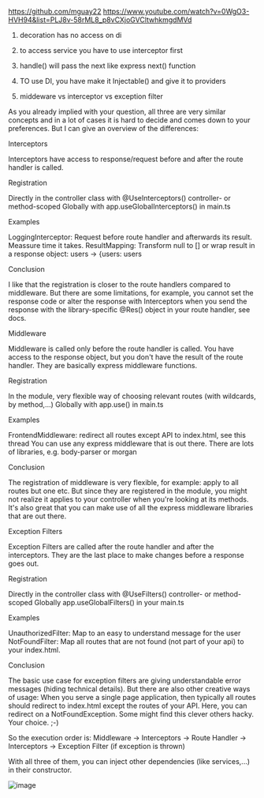 https://github.com/mguay22
https://www.youtube.com/watch?v=0WgO3-HVH94&list=PLJ8v-58rML8_p8vCXjoGVCltwhkmgdMVd

1. decoration has no access on di
2. to access service you have to use interceptor first
3. handle() will pass the next like express next() function
4. TO use DI, you have make it Injectable() and give it to providers

5. middeware vs interceptor vs exception filter
   
As you already implied with your question, all three are very similar concepts and in a lot of cases it is hard to decide and comes down to your preferences. But I can give an overview of the differences:

Interceptors

Interceptors have access to response/request before and after the route handler is called.

Registration

Directly in the controller class with @UseInterceptors() controller- or method-scoped
Globally with app.useGlobalInterceptors() in main.ts

Examples

LoggingInterceptor: Request before route handler and afterwards its result. Meassure time it takes.
ResultMapping: Transform null to [] or wrap result in a response object: users -> {users: users

Conclusion

I like that the registration is closer to the route handlers compared to middleware. But there are some limitations, for example, you cannot set the response code or alter the response with Interceptors when you send the response with the library-specific @Res() object in your route handler, see docs.

Middleware

Middleware is called only before the route handler is called. You have access to the response object, but you don't have the result of the route handler. They are basically express middleware functions.

Registration

In the module, very flexible way of choosing relevant routes (with wildcards, by method,...)
Globally with app.use() in main.ts

Examples

FrontendMiddleware: redirect all routes except API to index.html, see this thread
You can use any express middleware that is out there. There are lots of libraries, e.g. body-parser or morgan

Conclusion

The registration of middleware is very flexible, for example: apply to all routes but one etc. But since they are registered in the module, you might not realize it applies to your controller when you're looking at its methods. It's also great that you can make use of all the express middleware libraries that are out there.

Exception Filters

Exception Filters are called after the route handler and after the interceptors. They are the last place to make changes before a response goes out.

Registration

Directly in the controller class with @UseFilters() controller- or method-scoped
Globally app.useGlobalFilters() in your main.ts

Examples

UnauthorizedFilter: Map to an easy to understand message for the user
NotFoundFilter: Map all routes that are not found (not part of your api) to your index.html.

Conclusion

The basic use case for exception filters are giving understandable error messages (hiding technical details). But there are also other creative ways of usage: When you serve a single page application, then typically all routes should redirect to index.html except the routes of your API. Here, you can redirect on a NotFoundException. Some might find this clever others hacky. Your choice. ;-)

So the execution order is:
Middleware -> Interceptors -> Route Handler -> Interceptors -> Exception Filter (if exception is thrown)

With all three of them, you can inject other dependencies (like services,...) in their constructor.

![image](https://github.com/iamsohel/necessary-resources/assets/9135426/05edf90b-127b-41dd-b63f-4d299bab385a)

